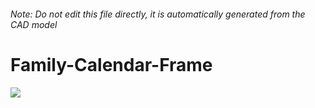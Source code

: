 ###### Note: Do not edit this file directly, it is automatically generated from the CAD model

# Family-Calendar-Frame

![](/project.svg)

